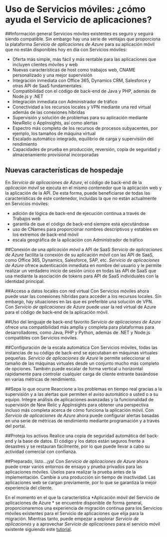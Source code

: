 <properties
	pageTitle="Uso de Servicios móviles: ¿cómo ayuda el Servicio de aplicaciones?"
	description="Obtenga información sobre qué ventajas aporta Servicios de aplicaciones a los proyectos de Servicios móviles existentes."
	services="app-service\mobile"
	documentationCenter="ios"
	authors="kirillg"
	manager="dwrede"
	editor=""/>

<tags
	ms.service="app-service-mobile"
	ms.workload="mobile"
	ms.tgt_pltfrm="mobile-multiple"
	ms.devlang="na"
	ms.topic="article"
	ms.date="02/20/2015"
	ms.author="kirillg"/>

# <a name="getting-started"></a>Uso de Servicios móviles: ¿cómo ayuda el Servicio de aplicaciones?

##Información general
Servicios móviles existentes es seguro y seguirá siendo compatible. Sin embargo hay una serie de ventajas que proporciona la plataforma *Servicio de aplicaciones de Azure* para su aplicación móvil que no están disponibles hoy en día con Servicios móviles:

- Oferta más simple, más fácil y más rentable para las aplicaciones que incluyen clientes móviles y web
- Nuevas características de host como trabajos web, CNAME personalizado y una mejor supervisión
- Integración inmediata con Office 365, Dynamics CRM, Salesforce y otras API de SaaS fundamentales.
- Compatibilidad con el código de back-end de Java y PHP, además de Node.js y .NET
- Integración inmediata con Administrador de tráfico
- Conectividad a los recursos locales y VPN mediante una red virtual además de las conexiones híbridas
- Supervisión y solución de problemas para su aplicación mediante NewRelic o AppInsights, así como alertas
- Espectro más completo de los recursos de procesos subyacentes, por ejemplo, los tamaños de máquina virtual
- Escalado automático integrado, equilibrio de carga y supervisión del rendimiento
- Capacidades de prueba en producción, reversión, copia de seguridad y almacenamiento provisional incorporadas

## Nuevas características de hospedaje
En *Servicio de aplicaciones de Azure*, el código de back-end de la *aplicación móvil* se ejecuta en el mismo contenedor que la aplicación web y la aplicación de la API. De esta forma, puede beneficiarse de todas las características de este contenedor, incluidas la que no están actualmente en Servicios móviles:

- adición de lógica de back-end de ejecución continua a través de Trabajos web
- garantía de que el código de back-end siempre está ejecutándose
- uso de CNames para proporcionar nombres descriptivos y estables en los extremos de back-end móvil
- escala geográfica de la aplicación con Administrador de tráfico


##Conexión de una *aplicación móvil* a API de SaaS
*Servicio de aplicaciones de Azure* facilita la conexión de su aplicación móvil con las API de SaaS, como Office 365, Dynamics, Salesforce, SAP, etc. *Servicio de aplicaciones de Azure* ofrece autenticación inmediata en nombre del usuario y le permite realizar un verdadero inicio de sesión único en todas las API de SaaS que usa mediante la asociación de tokens para API de SaaS individuales con la identidad principal.

##Acceso a datos locales con red virtual
Con Servicios móviles ahora puede usar las conexiones híbridas para acceder a los recursos locales. Sin embargo, hay situaciones en las que es preferible una solución de VPN. Con *Servicio de aplicaciones de Azure* puede usar la red virtual de Azure para el código de back-end de la aplicación móvil.

##Uso del lenguaje de back-end favorito
*Servicio de aplicaciones de Azure* ofrece una compatibilidad más amplia y completa para plataformas para desarrolladores, como Java, PHP y Python, además de .NET y Node.js compatibles con Servicios móviles.

##Configuración de la escala automática
Con Servicios móviles, todas las instancias de su código de back-end se ejecutaban en máquinas virtuales pequeñas. *Servicio de aplicaciones de Azure* le permite seleccionar el tamaño de las máquinas virtuales desde un conjunto mucho más completo de opciones. También puede escalar de forma vertical u horizontal rápidamente para controlar cualquier carga de cliente entrante basándose en varias métricas de rendimiento.

##Sepa lo que ocurre
Reaccione a los problemas en tiempo real gracias a la supervisión y a las alertas que permiten el aviso automático a usted o a su equipo. Integre análisis de aplicaciones avanzadas y la funcionalidad de supervisión de New Relic y AppInsights para obtener una perspectiva incluso más completa acerca de cómo funciona la aplicación móvil. Con *Servicio de aplicaciones de Azure* ahora puede configurar alertas basadas en una serie de métricas de rendimiento mediante programación y a través del portal.

##Proteja los activos
Realice una copia de seguridad automática del back-end y la base de datos. El código y los datos están seguros frente a desastres y se restauran fácilmente, por lo que puede llevar a cabo su actividad comercial con confianza.

##Preparado, listo...¡ya!
Con *Servicio de aplicaciones de Azure* ahora puede crear varios entornos de ensayo y prueba privados para las aplicaciones móviles. Úselos para realizar la prueba antes de la implementación. Cambie a una producción sin tiempo de inactividad. Las aplicaciones web se cargan previamente, por lo que se garantiza la mejor experiencia del cliente.



En el momento en el que la característica *Aplicación móvil del Servicio de aplicaciones de Azure * se encuentre disponible de forma general, proporcionaremos una experiencia de migración continua para los Servicios móviles existentes para el Servicio de aplicaciones que elija para la migración. Mientras tanto, puede empezar a explorar *Servicio de aplicaciones* y a aprovechar *Servicio de aplicaciones* para el servicio móvil existente siguiendo este [tutorial](app-service-mobile-dotnet-backend-migrating-from-mobile-services-preview.md).
 

<!---HONumber=62-->